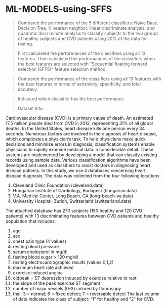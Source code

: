 # ML-MODELS-using-SFFS

>Compared the performance of the 5 different classifiers: Naïve Base, Decision Tree,
K nearest neighbor, linear discriminate analysis, and quadratic discriminate analysis to classify
subjects to the two groups of healthy subjects and CVD patients using 20% of the data for
testing. 

>First calculated the performances of the classifiers using all 13 features. Then calculated the
performances of the classifiers when the best features are selected with “Sequential floating
forward selection (SFFS)” feature selection method.

>Compared the performance of the classifiers using all 13 features with the best features in terms of
sensitivity, specificity, and total accuracy. 

>Indicated which classifier has the best performance.

>Dataset Info:
>
Cardiovascular disease (CVD) is a primary cause of death. An estimated 17.5 million people
died from CVD in 2012, representing 31% of all global deaths. In the United States, heart
disease kills one person every 34 seconds. Numerous factors are involved in the diagnosis of
heart disease, which complicates a physician’s task. To help physicians make quick decisions
and minimize errors in diagnosis, classification systems enable physicians to rapidly examine
medical data in considerable detail. These systems are implemented by developing a model that
can classify existing records using sample data. Various classification algorithms have been
developed and used as classifiers to assist doctors in diagnosing heart disease patients.
In this study, we use 4 databases concerning heart disease diagnosis. The data was collected from
the four following locations:

1. Cleveland Clinic Foundation (cleveland.data)
2. Hungarian Institute of Cardiology, Budapest (hungarian.data)
3. V.A. Medical Center, Long Beach, CA (long-beach-va.data)
4. University Hospital, Zurich, Switzerland (switzerland.data)

The attached database has 270 subjects (150 healthy and 120 CVD patients) with 13
discriminating features between CVD patients and healthy population that includes:
1. age
2. sex
3. chest pain type (4 values)
4. resting blood pressure
5. serum cholesterol in mg/dl
6. fasting blood sugar &gt; 120 mg/dl
7. resting electrocardiographic results (values 0,1,2)
8. maximum heart rate achieved
9. exercise induced angina
10. oldpeak = ST depression induced by exercise relative to rest
11. the slope of the peak exercise ST segment
12. number of major vessels (0-3) colored by flourosopy
13. thal: 3 = normal; 6 = fixed defect; 7 = reversable defect
The last column of data indicates the class of subject: “1” for healthy and “2” for CVD.
